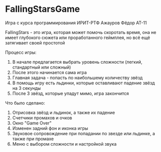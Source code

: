 # FallingStarsGame
Игра с курса программирования ИРИТ-РТФ
Ажауров Фёдор АТ-11

FallingStars - это игра, которая может помочь скоротать время, она не имеет глубокого сюжета или проработанного геймплея, но всё ещё затягивает своей простотой

Процесс игры:
1) В начале предлагается выбрать уровень сложности (легкий, стандартный или сложный)
2) После этого начинается сама игра
3) Главная задача - попасть по наибольшему количеству звёзд
4) В помощь игру есть льдинки, которые оставливают падение звёзд на 3 секунды
5) После 3 звёзд, которые упадут мимо, игра закончится

Что было сделано:
1) Отрисовка звёзд и льдинок, а также их падение
2) Счетчики промахов и очков
3) Окно "Game Over"
4) Изменен задний фон и иконка игры
5) Звуковое сопровождение при попадании по звезде или льдинке, а также при промахе
6) Меню с выбором сложности и настройкой звука
